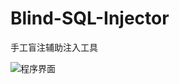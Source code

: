 # Blind-SQL-Injector
手工盲注辅助注入工具

![程序界面](https://github.com/Releasel0ck/Blind-SQL-Injector/blob/master/main.png "程序图片")
